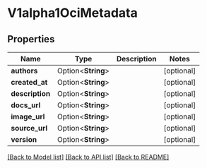 # V1alpha1OciMetadata

## Properties

Name | Type | Description | Notes
------------ | ------------- | ------------- | -------------
**authors** | Option<**String**> |  | [optional]
**created_at** | Option<**String**> |  | [optional]
**description** | Option<**String**> |  | [optional]
**docs_url** | Option<**String**> |  | [optional]
**image_url** | Option<**String**> |  | [optional]
**source_url** | Option<**String**> |  | [optional]
**version** | Option<**String**> |  | [optional]

[[Back to Model list]](../README.md#documentation-for-models) [[Back to API list]](../README.md#documentation-for-api-endpoints) [[Back to README]](../README.md)


